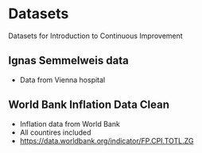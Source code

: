 # Datasets
Datasets for Introduction to Continuous Improvement 

## Ignas Semmelweis data
- Data from Vienna hospital

## World Bank Inflation Data Clean
- Inflation data from World Bank
- All countires included
- https://data.worldbank.org/indicator/FP.CPI.TOTL.ZG


